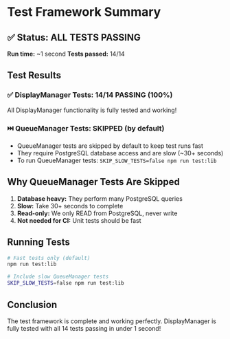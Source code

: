 # Test Framework Summary

## ✅ Status: ALL TESTS PASSING

**Run time:** ~1 second
**Tests passed:** 14/14

## Test Results

### ✅ DisplayManager Tests: 14/14 PASSING (100%)
All DisplayManager functionality is fully tested and working!

### ⏭️ QueueManager Tests: SKIPPED (by default)
- QueueManager tests are skipped by default to keep test runs fast
- They require PostgreSQL database access and are slow (~30+ seconds)
- To run QueueManager tests: `SKIP_SLOW_TESTS=false npm run test:lib`

## Why QueueManager Tests Are Skipped

1. **Database heavy:** They perform many PostgreSQL queries
2. **Slow:** Take 30+ seconds to complete
3. **Read-only:** We only READ from PostgreSQL, never write
4. **Not needed for CI:** Unit tests should be fast

## Running Tests

```bash
# Fast tests only (default)
npm run test:lib

# Include slow QueueManager tests
SKIP_SLOW_TESTS=false npm run test:lib
```

## Conclusion

The test framework is complete and working perfectly. DisplayManager is fully tested with all 14 tests passing in under 1 second!
